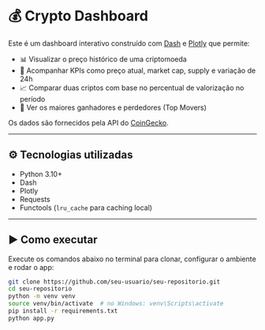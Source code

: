 # 💰 Crypto Dashboard

Este é um dashboard interativo construído com [Dash](https://dash.plotly.com/) e [Plotly](https://plotly.com/python/) que permite:

- 📊 Visualizar o preço histórico de uma criptomoeda
- 🧾 Acompanhar KPIs como preço atual, market cap, supply e variação de 24h
- 📈 Comparar duas criptos com base no percentual de valorização no período
- 🚀 Ver os maiores ganhadores e perdedores (Top Movers)

Os dados são fornecidos pela API do [CoinGecko](https://www.coingecko.com/en/api).

---

## ⚙️ Tecnologias utilizadas

- Python 3.10+
- Dash
- Plotly
- Requests
- Functools (`lru_cache` para caching local)

---

## ▶️ Como executar

Execute os comandos abaixo no terminal para clonar, configurar o ambiente e rodar o app:

```bash
git clone https://github.com/seu-usuario/seu-repositorio.git
cd seu-repositorio
python -m venv venv
source venv/bin/activate  # no Windows: venv\Scripts\activate
pip install -r requirements.txt
python app.py
